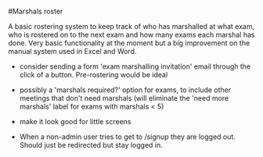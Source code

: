 #Marshals roster

A basic rostering system to keep track of who has marshalled at what exam, who is rostered on to the next exam and how many exams each marshal has done. Very basic functionality at the moment but a big improvement on the manual system used in Excel and Word.

* consider sending a form 'exam marshalling invitation' email through the click of a button. Pre-rostering would be ideal
* possibly a 'marshals required?' option for exams, to include other meetings that don't need marshals (will eliminate the 'need more marshals' label for exams with marshals < 5)
* make it look good for little screens

* When a non-admin user tries to get to /signup they are logged out. Should just be redirected but stay logged in.
